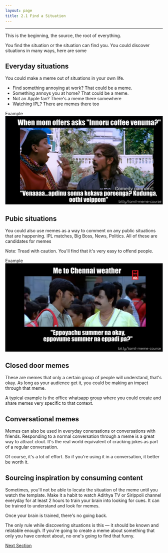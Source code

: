 ```yaml
---
layout: page
title: 2.1 Find a Situation
---
```

---
This is the beginning, the source, the root of everything.

You find the situation or the situation can find you. You could discover situations in many ways, here are some

## Everyday situations
You could make a meme out of situations in your own life.
- Find something annoying at work? That could be a meme.
- Something annoys you at home? That could be a meme.
- Not an Apple fan? There's a meme there somewhere
- Watching IPL? There are memes there too

Example
![](/images/creation/everyday-situation.png)

## Pubic situations
You could also use memes as a way to comment on any public situations that are happening. IPL matches, Big Boss, News, Politics. All of these are candidates for memes

Note: Tread with caution. You'll find that it's very easy to offend people.

Example
![](/images/creation/public-situation.png)

## Closed door memes
These are memes that only a certain group of people will understand, that's okay. As long as your audience get it, you could be making an impact through that meme.

A typical example is the office whatsapp group where you could create and share memes very specific to that context.

## Conversational memes
Memes can also be used in everyday conersations or conversations with friends. Responding to a normal conversation through a meme is a great way to attract clout. It's the real world equivalent of cracking jokes as part of a regular conversation.

Of course, it's a lot of effort. So if you're using it in a conversation, it better be worth it.

## Sourcing inspiration by consuming content
Sometimes, you'll not be able to locate the situation of the meme until you watch the template. Make it a habit to watch Adithya TV or Sirippoli channel everyday for at least 2 hours to train your brain into looking for cues. It can be trained to understand and look for memes.

Once your brain is trained, there's no going back.

The only rule while discovering situations is this — it should be known and relatable enough. If you're going to create a meme about something that only you have context about, no one's going to find that funny.

<a href = '/22-decide-format/' class ='nav-button'> Next Section </a>
